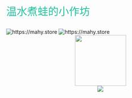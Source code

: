 <div>
    <p style="font-size:28px;color:#25C2A0">温水煮蛙的小作坊</p>
    <img alt="https://mahy.store" src="https://img.shields.io/badge/%E6%B8%A9%E6%B0%B4%E7%85%AE%E8%9B%99-FC5531">
    <img alt="https://mahy.store" src="https://img.shields.io/badge/%E6%B8%A9%E6%B0%B4%E7%85%AE%E8%9B%99-java-red?labelColor=yellow">
</div>



<div>
    <div align="center"> <img height="137px" src="https://github-readme-stats.vercel.app/api?username=itmahy&hide_title=true&hide_border=true&show_icons=trueline_height=21&text_color=000&icon_color=000&bg_color=0,ea6161,ffc64d,fffc4d,52fa5a&theme=graywhite" /> </div>
    <div align="center"> <img src="https://github-readme-stats.vercel.app/api/top-langs/?username=itmahy&hide_title=true&hide_border=true&layout=compact&langs_count=6&text_color=000&icon_color=fff&bg_color=0,52fa5a,4dfcff,c64dff&theme=graywhite" /> </div>
</div>

